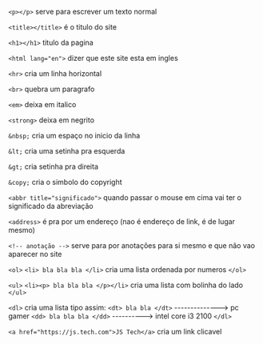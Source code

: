 `<p></p>` serve para escrever um texto normal

`<title></title>` é o titulo do site

`<h1></h1>` titulo da pagina

`<html lang="en">` dizer que este site esta em ingles

`<hr>` cria um linha horizontal

`<br>` quebra um paragrafo

`<em>` deixa em italico

`<strong>` deixa em negrito

`&nbsp;` cria um espaço no inicio da linha

`&lt;` cria uma setinha pra esquerda

`&gt;` cria setinha pra direita

`&copy;` cria o simbolo do copyright

`<abbr title="significado">` quando passar o mouse em cima vai ter o significado da abreviação

`<address>` é pra por um endereço (nao é endereço de link, é de lugar mesmo)

`<!-- anotação -->` serve para por anotações para si mesmo e que não vao aparecer no site

`<ol>`
`<li> bla bla bla </li>` cria uma lista ordenada por numeros
`</ol>`

`<ul>`
`<li><p> bla bla bla </p></li>` cria uma lista com bolinha do lado
`</ul>`

`<dl>`                                 cria uma lista tipo assim:
`<dt> bla bla </dt>` --------------> pc gamer
`<dd> bla bla bla </dd>` ---------->   intel core i3 2100
`</dl>`

`<a href="https://js.tech.com">JS Tech</a>` cria um link clicavel
